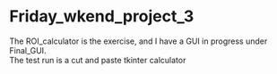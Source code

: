 # Friday_wkend_project_3
The ROI_calculator is the exercise, and I have a GUI in progress under Final_GUI.  
The test run is a cut and paste tkinter calculator

